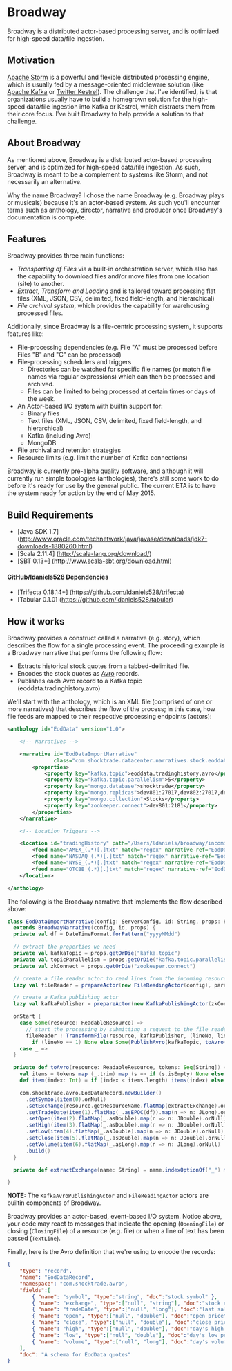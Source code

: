 Broadway
====
Broadway is a distributed actor-based processing server, and is optimized for high-speed data/file ingestion.

## Motivation

<a href="http://storm.apache.org/" target="new_window">Apache Storm</a> is a powerful and flexible distributed processing engine,
which is usually fed by a message-oriented middleware solution (like <a href="http://kafka.apache.org/" target="new_window">Apache Kafka</a>
or <a href="https://github.com/twitter/kestrel" target="new_window">Twitter Kestrel</a>). The challenge that I've identified,
is that organizations usually have to build a homegrown solution for the high-speed data/file ingestion into Kafka or Kestrel,
which distracts them from their core focus. I've built Broadway to help provide a solution to that challenge.

## About Broadway

As mentioned above, Broadway is a distributed actor-based processing server, and is optimized for high-speed data/file
ingestion. As such, Broadway is meant to be a complement to systems like Storm, and not necessarily an alternative.

Why the name Broadway? I chose the name Broadway (e.g. Broadway plays or musicals) because it's an actor-based system.
As such you'll encounter terms such as anthology, director, narrative and producer once Broadway's documentation is complete.

## Features

Broadway provides three main functions:

* *Transporting of Files* via a built-in orchestration server, which also has the capability to download files and/or move files from one location (site) to another.
* *Extract, Transform and Loading* and is tailored toward processing flat files (XML, JSON, CSV, delimited, fixed field-length, and hierarchical)
* *File archival system*, which provides the capability for warehousing processed files.

Additionally, since Broadway is a file-centric processing system, it supports features like:
* File-processing dependencies (e.g. File "A" must be processed before Files "B" and "C" can be processed)
* File-processing schedulers and triggers
  * Directories can be watched for specific file names (or match file names via regular expressions) which can then be processed and archived.
  * Files can be limited to being processed at certain times or days of the week.
* An Actor-based I/O system with builtin support for:
  * Binary files
  * Text files (XML, JSON, CSV, delimited, fixed field-length, and hierarchical)
  * Kafka (including Avro)
  * MongoDB
* File archival and retention strategies
* Resource limits (e.g. limit the number of Kafka connections)

Broadway is currently pre-alpha quality software, and although it will currently run simple topologies (anthologies), 
there's still some work to do before it's ready for use by the general public. The current ETA is to have the system 
ready for action by the end of May 2015.

## Build Requirements

* [Java SDK 1.7] (http://www.oracle.com/technetwork/java/javase/downloads/jdk7-downloads-1880260.html)
* [Scala 2.11.4] (http://scala-lang.org/download/)
* [SBT 0.13+] (http://www.scala-sbt.org/download.html)

#### GitHub/ldaniels528 Dependencies

* [Trifecta 0.18.14+] (https://github.com/ldaniels528/trifecta)
* [Tabular 0.1.0] (https://github.com/ldaniels528/tabular)

## How it works

Broadway provides a construct called a narrative (e.g. story), which describes the flow for a single processing event.
The proceeding example is a Broadway narrative that performs the following flow:

* Extracts historical stock quotes from a tabbed-delimited file.
* Encodes the stock quotes as <a href="http://avro.apache.org/" target="avro">Avro</a> records.
* Publishes each Avro record to a Kafka topic (eoddata.tradinghistory.avro)

We'll start with the anthology, which is an XML file (comprised of one or more narratives) that describes the flow of 
the process; in this case, how file feeds are mapped to their respective processing endpoints (actors):

```xml
<anthology id="EodData" version="1.0">

    <!-- Narratives -->

    <narrative id="EodDataImportNarrative"
               class="com.shocktrade.datacenter.narratives.stock.eoddata.EodDataImportNarrative">
        <properties>
            <property key="kafka.topic">eoddata.tradinghistory.avro</property>
            <property key="kafka.topic.parallelism">5</property>
            <property key="mongo.database">shocktrade</property>
            <property key="mongo.replicas">dev801:27017,dev802:27017,dev803:27017</property>
            <property key="mongo.collection">Stocks</property>
            <property key="zookeeper.connect">dev801:2181</property>
        </properties>
    </narrative>

    <!-- Location Triggers -->

    <location id="tradingHistory" path="/Users/ldaniels/broadway/incoming/tradingHistory">
        <feed name="AMEX_(.*)[.]txt" match="regex" narrative-ref="EodDataImportNarrative"/>
        <feed name="NASDAQ_(.*)[.]txt" match="regex" narrative-ref="EodDataImportNarrative"/>
        <feed name="NYSE_(.*)[.]txt" match="regex" narrative-ref="EodDataImportNarrative"/>
        <feed name="OTCBB_(.*)[.]txt" match="regex" narrative-ref="EodDataImportNarrative"/>
    </location>

</anthology>
```

The following is the Broadway narrative that implements the flow described above:

```scala
class EodDataImportNarrative(config: ServerConfig, id: String, props: Properties)
  extends BroadwayNarrative(config, id, props) {
  private val df = DateTimeFormat.forPattern("yyyyMMdd")

  // extract the properties we need
  private val kafkaTopic = props.getOrDie("kafka.topic")
  private val topicParallelism = props.getOrDie("kafka.topic.parallelism").toInt
  private val zkConnect = props.getOrDie("zookeeper.connect")

  // create a file reader actor to read lines from the incoming resource
  lazy val fileReader = prepareActor(new FileReadingActor(config), parallelism = 1)

  // create a Kafka publishing actor
  lazy val kafkaPublisher = prepareActor(new KafkaPublishingActor(zkConnect), topicParallelism)

  onStart {
    case Some(resource: ReadableResource) =>
      // start the processing by submitting a request to the file reader actor
      fileReader ! TransformFile(resource, kafkaPublisher, (lineNo, line) =>
        if (lineNo == 1) None else Some(PublishAvro(kafkaTopic, toAvro(resource, parseTokens(line, "[,]")))))
    case _ =>
  }

  private def toAvro(resource: ReadableResource, tokens: Seq[String]) = {
    val items = tokens map (_.trim) map (s => if (s.isEmpty) None else Some(s))
    def item(index: Int) = if (index < items.length) items(index) else None

    com.shocktrade.avro.EodDataRecord.newBuilder()
      .setSymbol(item(0).orNull)
      .setExchange(resource.getResourceName.flatMap(extractExchange).orNull)
      .setTradeDate(item(1).flatMap(_.asEPOC(df)).map(n => n: JLong).orNull)
      .setOpen(item(2).flatMap(_.asDouble).map(n => n: JDouble).orNull)
      .setHigh(item(3).flatMap(_.asDouble).map(n => n: JDouble).orNull)
      .setLow(item(4).flatMap(_.asDouble).map(n => n: JDouble).orNull)
      .setClose(item(5).flatMap(_.asDouble).map(n => n: JDouble).orNull)
      .setVolume(item(6).flatMap(_.asLong).map(n => n: JLong).orNull)
      .build()
  }

  private def extractExchange(name: String) = name.indexOptionOf("_") map (name.substring(0, _))

}
```

**NOTE:** The `KafkaAvroPublishingActor` and `FileReadingActor` actors are builtin components of Broadway.

Broadway provides an actor-based, event-based I/O system. Notice above, your code may react to messages that indicate
the opening (`OpeningFile`) or closing (`ClosingFile`) of a resource (e.g. file) or when a line of text has been
passed (`TextLine`).

Finally, here is the Avro definition that we're using to encode the records:

```json
{
    "type": "record",
    "name": "EodDataRecord",
    "namespace": "com.shocktrade.avro",
    "fields":[
        { "name": "symbol", "type":"string", "doc":"stock symbol" },
        { "name": "exchange", "type":["null", "string"], "doc":"stock exchange", "default":null },
        { "name": "tradeDate", "type":["null", "long"], "doc":"last sale date", "default":null },
        { "name": "open", "type":["null", "double"], "doc":"open price", "default":null },
        { "name": "close", "type":["null", "double"], "doc":"close price", "default":null },
        { "name": "high", "type":["null", "double"], "doc":"day's high price", "default":null },
        { "name": "low", "type":["null", "double"], "doc":"day's low price", "default":null },
        { "name": "volume", "type":["null", "long"], "doc":"day's volume", "default":null }
    ],
    "doc": "A schema for EodData quotes"
}
```
